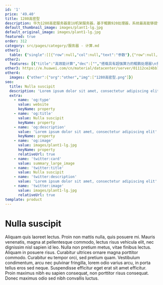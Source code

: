```yaml
---
id: '1'
price: '49.40'
title: 1280高密型
description: 华为1280高密服务器是1U机架服务器，基于鲲鹏920处理器，系统最高能够提供128核、2.6GHz主频的计算能力。该1U机架服务器具有高效能计算、安全可靠、开放生态等优点，适合为大数据分析、软件定义存储、Web等应用场景的工作负载进行高效加速，并有效提升数据中心的空间利用率、降低综合运营成本。
default_thumbnail_image: images/plant1-lg.jpg
default_original_image: images/plant1-lg.jpg
featured: true
order: 312
category: src/pages/category/服务器 - 计算.md
other1: 
  table: {"single":[[{"row":null,"col":null,"text":"参数"},{"row":null,"col":null,"text":"型号"}],[{"row":null,"col":null,"text":"形态"},{"row":null,"col":null,"text":"1U机架服务器"}],[{"row":null,"col":null,"text":"处理器型号"},{"row":null,"col":null,"text":"2个鲲鹏920处理器"}],[{"row":null,"col":null,"text":"内存插槽"},{"row":null,"col":null,"text":"32个DDR4-2933 DIMM插槽"}],[{"row":null,"col":null,"text":"本地存储"},{"row":null,"col":null,"text":"最多配置10个2.5英寸SAS/SATA/SSD硬盘或者8个2.5英寸NVMe SSD硬盘"}],[{"row":null,"col":null,"text":"RAID支持"},{"row":null,"col":null,"text":"支持RAID 0，1， 5，6，10，50， 60\n支持超级电容掉电保护"}],[{"row":null,"col":null,"text":"板载网络"},{"row":null,"col":null,"text":"2个板载网络插卡，每个插卡支持4*GE电口或者4*10GE光口或者4*25GE光口"}],[{"row":null,"col":null,"text":"PCIe扩展"},{"row":null,"col":null,"text":"最多2个PCIe 4.0 x16 + 1个PCIe 4.0 x8标准插槽"}],[{"row":null,"col":null,"text":"电源"},{"row":null,"col":null,"text":"2个热插拔900W或2000W交流电源模块， 支持1+1冗余"}],[{"row":null,"col":null,"text":"供电"},{"row":null,"col":null,"text":"支持100~240V AC，240V DC"}],[{"row":null,"col":null,"text":"风扇"},{"row":null,"col":null,"text":"支持7个热拔插风扇模组，支持N+1冗余"}],[{"row":null,"col":null,"text":"温度"},{"row":null,"col":null,"text":"5℃～35℃"}],[{"row":null,"col":null,"text":"尺寸(宽x深x高)"},{"row":null,"col":null,"text":"435.6 mm x 790 mm x 43 mm"}]]}
other2:
  features: [{"title":"高效能计算","dec":["","搭载具有超强算力的鲲鹏处理器\n多核计算架构，高效加速应用",""]},{"title":"安全可靠","dec":["","处理器及服务器芯片全自研\n17年计算工程能力铸就稳如泰山品质",""]},{"title":"开放生态","dec":["","开放计算平台，支持业界主流软件\n构建鲲鹏生态，共创计算新高度",""]}]
other3: https://e.huawei.com/cn/material/datacenter/server/01112ce24bb74c2ca4d07e6abd3eaacd
other4:
  images: {"other":{"org":"other","img":["1280高密型.png"]}}
seo:
  title: Nulla suscipit
  description: 'Lorem ipsum dolor sit amet, consectetur adipiscing elit'
  extra:
    - name: 'og:type'
      value: website
      keyName: property
    - name: 'og:title'
      value: Nulla suscipit
      keyName: property
    - name: 'og:description'
      value: 'Lorem ipsum dolor sit amet, consectetur adipiscing elit'
      keyName: property
    - name: 'og:image'
      value: images/plant1-lg.jpg
      keyName: property
      relativeUrl: true
    - name: 'twitter:card'
      value: summary_large_image
    - name: 'twitter:title'
      value: Nulla suscipit
    - name: 'twitter:description'
      value: 'Lorem ipsum dolor sit amet, consectetur adipiscing elit'
    - name: 'twitter:image'
      value: images/plant1-lg.jpg
      relativeUrl: true
template: product
---
```


# Nulla suscipit

Aliquam quis laoreet lectus. Proin non mattis nulla, quis posuere mi. Mauris venenatis, magna at pellentesque commodo, lectus risus vehicula elit, nec dignissim nisl sapien id leo. Nulla non pretium metus, vitae finibus lectus. Aliquam in posuere risus. Curabitur ultrices ornare magna porttitor commodo. Curabitur eu tempor orci, sed pretium quam. Vestibulum condimentum, arcu nec pulvinar fringilla, lorem odio varius arcu, in porta tellus eros sed neque. Suspendisse efficitur eget erat sit amet efficitur. Proin maximus nibh eu sapien consequat, non porttitor risus consequat. Donec maximus odio sed nibh convallis luctus.